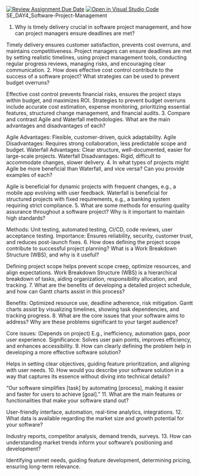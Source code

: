 [![Review Assignment Due Date](https://classroom.github.com/assets/deadline-readme-button-22041afd0340ce965d47ae6ef1cefeee28c7c493a6346c4f15d667ab976d596c.svg)](https://classroom.github.com/a/9pw6JKcu)
[![Open in Visual Studio Code](https://classroom.github.com/assets/open-in-vscode-2e0aaae1b6195c2367325f4f02e2d04e9abb55f0b24a779b69b11b9e10269abc.svg)](https://classroom.github.com/online_ide?assignment_repo_id=18465867&assignment_repo_type=AssignmentRepo)
SE_DAY4_Software-Project-Management
1. Why is timely delivery crucial in software project management, and how can project managers ensure deadlines are met?

Timely delivery ensures customer satisfaction, prevents cost overruns, and maintains competitiveness.
Project managers can ensure deadlines are met by setting realistic timelines, using project management tools, conducting regular progress reviews, managing risks, and encouraging clear communication.
2. How does effective cost control contribute to the success of a software project? What strategies can be used to prevent budget overruns?

Effective cost control prevents financial risks, ensures the project stays within budget, and maximizes ROI.
Strategies to prevent budget overruns include accurate cost estimation, expense monitoring, prioritizing essential features, structured change management, and financial audits.
3. Compare and contrast Agile and Waterfall methodologies. What are the main advantages and disadvantages of each?

Agile Advantages: Flexible, customer-driven, quick adaptability.
Agile Disadvantages: Requires strong collaboration, less predictable scope and budget.
Waterfall Advantages: Clear structure, well-documented, easier for large-scale projects.
Waterfall Disadvantages: Rigid, difficult to accommodate changes, slower delivery.
4. In what types of projects might Agile be more beneficial than Waterfall, and vice versa? Can you provide examples of each?

Agile is beneficial for dynamic projects with frequent changes, e.g., a mobile app evolving with user feedback.
Waterfall is beneficial for structured projects with fixed requirements, e.g., a banking system requiring strict compliance.
5. What are some methods for ensuring quality assurance throughout a software project? Why is it important to maintain high standards?

Methods: Unit testing, automated testing, CI/CD, code reviews, user acceptance testing.
Importance: Ensures reliability, security, customer trust, and reduces post-launch fixes.
6. How does defining the project scope contribute to successful project planning? What is a Work Breakdown Structure (WBS), and why is it useful?

Defining project scope helps prevent scope creep, optimize resources, and align expectations.
Work Breakdown Structure (WBS) is a hierarchical breakdown of tasks, aiding organization, responsibility allocation, and tracking.
7. What are the benefits of developing a detailed project schedule, and how can Gantt charts assist in this process?

Benefits: Optimized resource use, deadline adherence, risk mitigation.
Gantt charts assist by visualizing timelines, showing task dependencies, and tracking progress.
8. What are the core issues that your software aims to address? Why are these problems significant to your target audience?

Core issues: (Depends on project) E.g., inefficiency, automation gaps, poor user experience.
Significance: Solves user pain points, improves efficiency, and enhances accessibility.
9. How can clearly defining the problem help in developing a more effective software solution?

Helps in setting clear objectives, guiding feature prioritization, and aligning with user needs.
10. How would you describe your software solution in a way that captures its essence without diving into technical details?

“Our software simplifies [task] by automating [process], making it easier and faster for users to achieve [goal].”
11. What are the main features or functionalities that make your software stand out?

User-friendly interface, automation, real-time analytics, integrations.
12. What data is available regarding the market size and growth potential for your software?

Industry reports, competitor analysis, demand trends, surveys.
13. How can understanding market trends inform your software’s positioning and development?

Identifying unmet needs, guiding feature development, determining pricing, ensuring long-term relevance.

